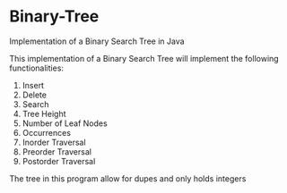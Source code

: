 # Binary-Tree
Implementation of a Binary Search Tree in Java

This implementation of a Binary Search Tree will implement the following functionalities:
1. Insert
2. Delete
3. Search
4. Tree Height
5. Number of Leaf Nodes
6. Occurrences
7. Inorder Traversal
8. Preorder Traversal
9. Postorder Traversal


The tree in this program allow for dupes and only holds integers
